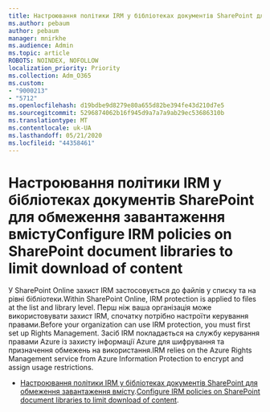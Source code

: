 ```yaml
---
title: Настроювання політики IRM у бібліотеках документів SharePoint для обмеження завантаження вмісту
ms.author: pebaum
author: pebaum
manager: mnirkhe
ms.audience: Admin
ms.topic: article
ROBOTS: NOINDEX, NOFOLLOW
localization_priority: Priority
ms.collection: Adm_O365
ms.custom:
- "9000213"
- "5712"
ms.openlocfilehash: d19bdbe9d8279e80a655d82be394fe43d210d7e5
ms.sourcegitcommit: 5296874062b16f945d9a7a7a9ab29ec53686310b
ms.translationtype: MT
ms.contentlocale: uk-UA
ms.lasthandoff: 05/21/2020
ms.locfileid: "44358461"
---
```

# <a name="configure-irm-policies-on-sharepoint-document-libraries-to-limit-download-of-content"></a><span data-ttu-id="f42d9-102">Настроювання політики IRM у бібліотеках документів SharePoint для обмеження завантаження вмісту</span><span class="sxs-lookup"><span data-stu-id="f42d9-102">Configure IRM policies on SharePoint document libraries to limit download of content</span></span>

<span data-ttu-id="f42d9-103">У SharePoint Online захист IRM застосовується до файлів у списку та на рівні бібліотеки.</span><span class="sxs-lookup"><span data-stu-id="f42d9-103">Within SharePoint Online, IRM protection is applied to files at the list and library level.</span></span> <span data-ttu-id="f42d9-104">Перш ніж ваша організація може використовувати захист IRM, спочатку потрібно настроїти керування правами.</span><span class="sxs-lookup"><span data-stu-id="f42d9-104">Before your organization can use IRM protection, you must first set up Rights Management.</span></span> <span data-ttu-id="f42d9-105">Засіб IRM покладається на службу керування правами Azure із захисту інформації Azure для шифрування та призначення обмежень на використання.</span><span class="sxs-lookup"><span data-stu-id="f42d9-105">IRM relies on the Azure Rights Management service from Azure Information Protection to encrypt and assign usage restrictions.</span></span>

- <span data-ttu-id="f42d9-106">[Настроювання політики IRM у бібліотеках документів SharePoint для обмеження завантаження вмісту](https://docs.microsoft.com/office365/securitycompliance/set-up-irm-in-sp-admin-center).</span><span class="sxs-lookup"><span data-stu-id="f42d9-106">[Configure IRM policies on SharePoint document libraries to limit download of content](https://docs.microsoft.com/office365/securitycompliance/set-up-irm-in-sp-admin-center).</span></span>
